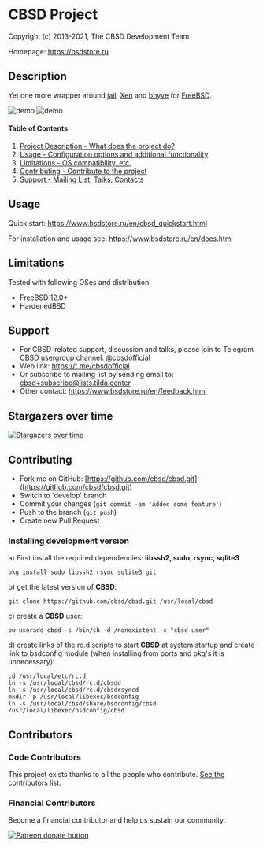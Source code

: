 # CBSD Project

Copyright (c) 2013-2021, The CBSD Development Team

Homepage: https://bsdstore.ru

## Description

Yet one more wrapper around [jail](https://man.freebsd.org/jail/8), 
[Xen](http://www.xenproject.org/) and [bhyve](https://man.freebsd.org/bhyve/4) for [FreeBSD](https://www.freebsd.org).

![demo](https://www.bsdstore.ru/gif/jdemo.gif)
![demo](https://www.bsdstore.ru/gif/bdemo.gif)

#### Table of Contents

1. [Project Description - What does the project do?](#project-description)
2. [Usage - Configuration options and additional functionality](#usage)
3. [Limitations - OS compatibility, etc.](#limitations)
4. [Contributing - Contribute to the project](#contributing)
5. [Support - Mailing List, Talks, Contacts](#support)

## Usage

Quick start: https://www.bsdstore.ru/en/cbsd_quickstart.html

For installation and usage see: https://www.bsdstore.ru/en/docs.html

## Limitations

Tested with following OSes and distribution:

- FreeBSD 12.0+
- HardenedBSD

## Support

* For CBSD-related support, discussion and talks, please join to Telegram CBSD usergroup channel: @cbsdofficial
* Web link: https://t.me/cbsdofficial
* Or subscribe to mailing list by sending email to: cbsd+subscribe@lists.tilda.center
* Other contact: https://www.bsdstore.ru/en/feedback.html

## Stargazers over time

[![Stargazers over time](https://starchart.cc/cbsd/cbsd.svg)](https://starchart.cc/cbsd/cbsd)

## Contributing

* Fork me on GitHub: [https://github.com/cbsd/cbsd.git](https://github.com/cbsd/cbsd.git)
* Switch to 'develop' branch
* Commit your changes (`git commit -am 'Added some feature'`)
* Push to the branch (`git push`)
* Create new Pull Request

### Installing development version

a) First install the required dependencies: **libssh2, sudo, rsync, sqlite3**

```
pkg install sudo libssh2 rsync sqlite3 git
```

b) get the latest version of **CBSD**:

```
git clone https://github.com/cbsd/cbsd.git /usr/local/cbsd
```

c) create a **CBSD** user:

```
pw useradd cbsd -s /bin/sh -d /nonexistent -c "cbsd user"
```

d) create links of the rc.d scripts to start **CBSD** at system startup and create link to bsdconfig module (when installing from ports and pkg's it is unnecessary):

```
cd /usr/local/etc/rc.d
ln -s /usr/local/cbsd/rc.d/cbsdd
ln -s /usr/local/cbsd/rc.d/cbsdrsyncd
mkdir -p /usr/local/libexec/bsdconfig
ln -s /usr/local/cbsd/share/bsdconfig/cbsd /usr/local/libexec/bsdconfig/cbsd
```

## Contributors

### Code Contributors

This project exists thanks to all the people who contribute. [See the contributors list](https://github.com/cbsd/cbsd/graphs/contributors).

### Financial Contributors

Become a financial contributor and help us sustain our community.

<a href="https://www.patreon.com/clonos"><img src="https://c5.patreon.com/external/logo/become_a_patron_button@2x.png" alt="Patreon donate button" /></a>
